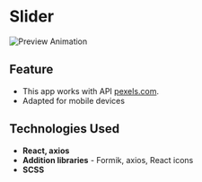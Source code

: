 # Slider
![Preview Animation](https://github.com/akoval29/Slider-pexels.com/blob/main/public/preview.gif)
## Feature
- This app works with API [pexels.com](https://www.pexels.com/api/).
- Adapted for mobile devices
## Technologies Used
- **React, axios**
- **Addition libraries** - Formik, axios, React icons
- **SCSS** 

